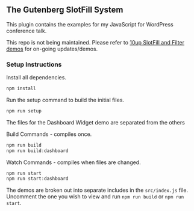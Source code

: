 ## The Gutenberg SlotFill System ##

This plugin contains the examples for my JavaScript for WordPress conference talk.

This repo is not being maintained. Please refer to [10up SlotFill and Filter demos](https://github.com/10up/slotfill-and-filter-demos) for on-going updates/demos.

### Setup Instructions ###

Install all dependencies.

```js
npm install
```

Run the setup command to build the initial files.
```js
npm run setup
```


The files for the Dashboard Widget demo are separated from the others

Build Commands - compiles once.

```js
npm run build
npm run build:dashboard
```
Watch Commands - compiles when files are changed.

```js
npm run start
npm run start:dashboard
```

The demos are broken out into separate includes in the `src/index.js` file. Uncomment the one you wish to view and run `npm run build` or `npm run start`.